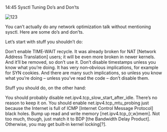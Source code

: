 14:45 Sysctl Tuning Do’s and Don’ts

![123](https://cdn-1.wp.nginx.com/wp-content/uploads/2017/11/Ivanov-conf2017-slide27_Sysctl-Tuning.png)


You can’t actually do any network optimization talk without mentioning sysctl. Here are some do’s and don’ts.



Let’s start with stuff you shouldn’t do:

Don’t enable TIME‑WAIT recycle. It was already broken for NAT [Network Address Translation] users; it will be even more broken in newer kernels. And it’ll be removed, so don’t use it.
Don’t disable timestamps unless you know what you’re doing. It has very non‑obvious implications, for example for SYN cookies. And there are many such implications, so unless you know what you’re doing – unless you’ve read the code – don’t disable them.


Stuff you should do, on the other hand:

You should probably disable net.ipv4.tcp_slow_start_after_idle. There’s no reason to keep it on.
You should enable net.ipv4.tcp_mtu_probing just because the Internet is full of ICMP [Internet Control Message Protocol] black holes.
Bump up read and write memory [net.ipv4.tcp_{r,w}mem]. Not too much, though, just match it to BDP [the Bandwidth Delay Product]. Otherwise, you may get built‑in kernel locking[?].
